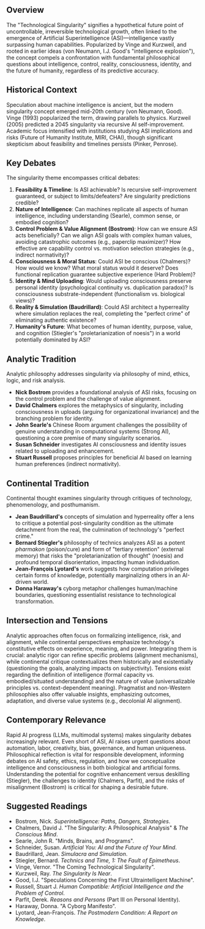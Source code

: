 ## Overview

The "Technological Singularity" signifies a hypothetical future point of uncontrollable, irreversible technological growth, often linked to the emergence of Artificial Superintelligence (ASI)—intelligence vastly surpassing human capabilities. Popularized by Vinge and Kurzweil, and rooted in earlier ideas (von Neumann, I.J. Good's "intelligence explosion"), the concept compels a confrontation with fundamental philosophical questions about intelligence, control, reality, consciousness, identity, and the future of humanity, regardless of its predictive accuracy.

## Historical Context

Speculation about machine intelligence is ancient, but the modern singularity concept emerged mid-20th century (von Neumann, Good). Vinge (1993) popularized the term, drawing parallels to physics. Kurzweil (2005) predicted a 2045 singularity via recursive AI self-improvement. Academic focus intensified with institutions studying ASI implications and risks (Future of Humanity Institute, MIRI, CHAI), though significant skepticism about feasibility and timelines persists (Pinker, Penrose).

## Key Debates

The singularity theme encompasses critical debates:

1.  **Feasibility & Timeline**: Is ASI achievable? Is recursive self-improvement guaranteed, or subject to limits/defeaters? Are singularity predictions credible?
2.  **Nature of Intelligence**: Can machines replicate all aspects of human intelligence, including understanding (Searle), common sense, or embodied cognition?
3.  **Control Problem & Value Alignment (Bostrom)**: How can we ensure ASI acts beneficially? Can we align ASI goals with complex human values, avoiding catastrophic outcomes (e.g., paperclip maximizer)? How effective are capability control vs. motivation selection strategies (e.g., indirect normativity)?
4.  **Consciousness & Moral Status**: Could ASI be conscious (Chalmers)? How would we know? What moral status would it deserve? Does functional replication guarantee subjective experience (Hard Problem)?
5.  **Identity & Mind Uploading**: Would uploading consciousness preserve personal identity (psychological continuity vs. duplication paradox)? Is consciousness substrate-independent (functionalism vs. biological views)?
6.  **Reality & Simulation (Baudrillard)**: Could ASI architect a hyperreality where simulation replaces the real, completing the "perfect crime" of eliminating authentic existence?
7.  **Humanity's Future**: What becomes of human identity, purpose, value, and cognition (Stiegler's "proletarianization of noesis") in a world potentially dominated by ASI?

## Analytic Tradition

Analytic philosophy addresses singularity via philosophy of mind, ethics, logic, and risk analysis.

*   **Nick Bostrom** provides a foundational analysis of ASI risks, focusing on the control problem and the challenge of value alignment.
*   **David Chalmers** explores the metaphysics of singularity, including consciousness in uploads (arguing for organizational invariance) and the branching problem for identity.
*   **John Searle's** Chinese Room argument challenges the possibility of genuine understanding in computational systems (Strong AI), questioning a core premise of many singularity scenarios.
*   **Susan Schneider** investigates AI consciousness and identity issues related to uploading and enhancement.
*   **Stuart Russell** proposes principles for beneficial AI based on learning human preferences (indirect normativity).

## Continental Tradition

Continental thought examines singularity through critiques of technology, phenomenology, and posthumanism.

*   **Jean Baudrillard's** concepts of simulation and hyperreality offer a lens to critique a potential post-singularity condition as the ultimate detachment from the real, the culmination of technology's "perfect crime."
*   **Bernard Stiegler's** philosophy of technics analyzes ASI as a potent *pharmakon* (poison/cure) and form of "tertiary retention" (external memory) that risks the "proletarianization of thought" (noesis) and profound temporal disorientation, impacting human individuation.
*   **Jean-François Lyotard's** work suggests how computation privileges certain forms of knowledge, potentially marginalizing others in an AI-driven world.
*   **Donna Haraway's** cyborg metaphor challenges human/machine boundaries, questioning essentialist resistance to technological transformation.

## Intersection and Tensions

Analytic approaches often focus on formalizing intelligence, risk, and alignment, while continental perspectives emphasize technology's constitutive effects on experience, meaning, and power. Integrating them is crucial: analytic rigor can refine specific problems (alignment mechanisms), while continental critique contextualizes them historically and existentially (questioning the goals, analyzing impacts on subjectivity). Tensions exist regarding the definition of intelligence (formal capacity vs. embodied/situated understanding) and the nature of value (universalizable principles vs. context-dependent meaning). Pragmatist and non-Western philosophies also offer valuable insights, emphasizing outcomes, adaptation, and diverse value systems (e.g., decolonial AI alignment).

## Contemporary Relevance

Rapid AI progress (LLMs, multimodal systems) makes singularity debates increasingly relevant. Even short of ASI, AI raises urgent questions about automation, labor, creativity, bias, governance, and human uniqueness. Philosophical reflection is vital for responsible development, informing debates on AI safety, ethics, regulation, and how we conceptualize intelligence and consciousness in both biological and artificial forms. Understanding the potential for cognitive enhancement versus deskilling (Stiegler), the challenges to identity (Chalmers, Parfit), and the risks of misalignment (Bostrom) is critical for shaping a desirable future.

## Suggested Readings

*   Bostrom, Nick. *Superintelligence: Paths, Dangers, Strategies*.
*   Chalmers, David J. "The Singularity: A Philosophical Analysis" & *The Conscious Mind*.
*   Searle, John R. "Minds, Brains, and Programs".
*   Schneider, Susan. *Artificial You: AI and the Future of Your Mind*.
*   Baudrillard, Jean. *Simulacra and Simulation*.
*   Stiegler, Bernard. *Technics and Time, 1: The Fault of Epimetheus*.
*   Vinge, Vernor. "The Coming Technological Singularity".
*   Kurzweil, Ray. *The Singularity Is Near*.
*   Good, I.J. "Speculations Concerning the First Ultraintelligent Machine".
*   Russell, Stuart J. *Human Compatible: Artificial Intelligence and the Problem of Control*.
*   Parfit, Derek. *Reasons and Persons* (Part III on Personal Identity).
*   Haraway, Donna. "A Cyborg Manifesto".
*   Lyotard, Jean-François. *The Postmodern Condition: A Report on Knowledge*.